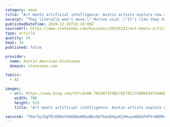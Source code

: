 ```yaml
---
category: news
title: "Art meets artificial intelligence: Austin artists explore new meaning in data"
excerpt: "They literally won’t move,\" Morton said. \"It’s like they have to look, and from what I’ve been told, get their bearings.\" Morton’s work is part of a budding art form — one that uses artificial intelligence to generate images and visuals. Dubbed generative art, the works are created through non-human systems, such as computers."
publishedDateTime: 2019-12-31T15:24:00Z
sourceUrl: https://www.statesman.com/business/20191231/art-meets-artificial-intelligence-austin-artists-explore-new-meaning-in-data
type: article
quality: 34
heat: 34
published: false

provider:
  name: Austin American-Statesman
  domain: statesman.com

topics:
  - AI

images:
  - url: https://www.bing.com/th?id=ON.7E63A7479B27EE70117CB06834C58AAD
    width: 700
    height: 525
    title: "Art meets artificial intelligence: Austin artists explore new meaning in data"

secured: "fKmr5pJQgTR/D09eFAHU6DwW9kwB6v9pTkmoO4qzWjOHuywdbEbFkPX+NKRR4QfC7JY92ULvOF7wlUTfj4FgYSgk8+31weOwN7fFWg23d3tq2Wt/4zgWXikuFl8iFpkx/8nMD+rK+s744ii03GNUZmLJ2uiBU6ABFgl1EYdU8MNHK8EYeM48eBsAKgGkBNyBQnFstFvWOiP05H1GvUfNS2HfkOLW8osEZqlT0GcNteKG/vJ2vIduIsUCey8lQnZb5bsFygaQEP3e41hTjIILAw==;B9hJIe0E1Du4fg5ZHb4aaA=="
---
```


